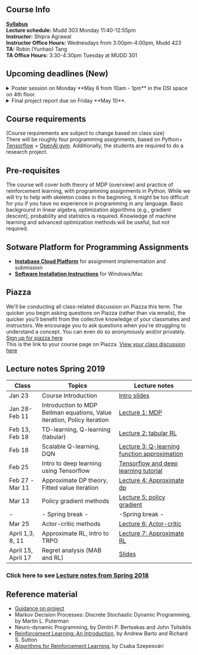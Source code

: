 ## Course Info 

**[Syllabus](Reinforcement%20Learning%20course%20syllabus.pdf)**<br>
**Lecture schedule:**  Mudd 303 Monday 11:40-12:55pm <br>
**Instructor:** Shipra Agrawal<br>
**Instructor Office Hours:** Wednesdays from 3:00pm-4:00pm, Mudd 423<br>
**TA:** Robin (Yunhao) Tang <br>
**TA Office Hours:** 3:30-4:30pm Tuesday at MUDD 301

## Upcoming deadlines (New)
<!--* Lab 1 due on March 1 
 Project proposals due on March 8. 
    + Here is some [Guidance on selecting a project topic](projects.md) and writing a report. 
    + Project are expected to be conducted in teams of size 2 to 3 except for special circumstances.
    + **Submit your proposals  (1-2 page) on instabase using the following [Link](https://www.instabase.com/apps/file-submission/cmd/submit/4c4895fc-dd2e-4c86-b06a-d16c35325743).**
    + Only one person in the team should submit the proposal. The proposal should list the names and uni of all team members. 
* Lab 2,3 due on Mar 15
* A 3-5 page progress report on project due on **April 5** Submit using following [Link](https://www.instabase.com/apps/file-submission/cmd/submit/507804ea-1cea-4381-9f0d-bcd78d5614db).
* Lab 4 due on April 12
-->
<details> <summary>Poster session on Monday **May 6 from 10am - 1pm** in the DSI space on 4th floor.</summary> 
    * you do not need to print actual "posters", you can print slides (9-12) and put them on the easel we will provide. 
    * participating poster session is mandatory - at least one person from every team should be present. We will be evaluating your projects based on the poster (and your description), and it is also a fun way to share your findings with your classmates, other fellow students and faculty, and possibly find future collaborators. 
    * Presenting a poster is not required for **survey project**. (Survey project is one where the main goal of the project is to do a thorough study of existing literature in some subtopic or application of reinforcement learning.) Survey projects need to presented in class. If you indicated that you are doing a survey in your proposal, you should have already been contacted for scheduling class presentation. Contact the instructor asap if you haven't been contacted.
</details>
<details> <summary> Final project report due on Friday **May 10**. </summary>
    * Instructions for preparing the report: The end result of your project should be a written report clearly and concisely describing what you did, comparison to relevant related work, what results you got and what the results mean.  The main body of your report should be 5-6 pages long. You can include further details or plots/figures in at most 5 page appendix. The report should use 11pt font, 1-inch margins, and single spacing.  For further guidance, look [here](projects.md)
    * For survey projects reports are of utmost importance. They should thoroughly describe the relevant literature, along with your own thoughts on their contributions and open challenges. If you have your own derivations or simplifications of some proofs, please include them too. For survey projects, you may choose to make up to 7 page report with no appendix. (or up to 6 page report with at most 5 page appendix)
    * Reports that vary from these guidelines risk receiving a grade deduction and/or some sections not being read. 
</details>
 

## Course requirements
(Course requirements are subject to change based on class size) <br>
There will be roughly four programming assignments, based on Python+ [Tensorflow](https://www.tensorflow.org/) + [OpenAI gym](https://gym.openai.com/envs/). Additionally, the students are required to do a research project. <br>
<!--Every student is also required to read and present one recent research paper. A list of papers will be provided to choose from. Additionally, the students are required to do a research project. <br>
More information on the schedule and duration of paper presentation, and the nature of research projects will be provided later in the course. --> 


## Pre-requisites
The course will cover both theory of MDP (overview) and practice of reinforcement learning, with programming assignments in Python. While we will try to help with skeleton codes in the beginning, it might be too difficult for you if you have no experience in programming in any language. Basic background in linear algebra, optimization algorithms (e.g., gradient descent), probability and statistics is required. Knowledge of machine learning and advanced optimization methods will be useful, but not required.

## Sotware Platform for Programming Assignments
* **[Instabase Cloud Platform](cloudPlatform.md)**
for assignment implementation and submission
* **[Software Installation Instructions](installation.md)**
for Windows/Mac

## Piazza
We'll be conducting all class-related discussion on Piazza this term. The quicker you begin asking questions on Piazza (rather than via emails), the quicker you'll benefit from the collective knowledge of your classmates and instructors. We encourage you to ask questions when you're struggling to understand a concept. You can even do so anonymously and/or privately. <br>
[Sign up for piazza here](http://piazza.com/columbia/spring2019/ieore8100_005_2019_1advancedtopicsinieor)<br>
This is the link to your course page on Piazza.
[View your class discussion here](http://piazza.com/columbia/spring2019/ieore8100_005_2019_1advancedtopicsinieor/home)

## Lecture notes Spring 2019

| Class|Topics|  Lecture notes |
|------|------|----------------|
|Jan 23    | Course Introduction |   [Intro slides](docs/IntroSpring2019.pdf)|
|Jan 28-Feb 11    |  Introduction to MDP <br> Bellman equations, Value iteration, Policy iteration |     [Lecture 1: MDP](docs/Lecture%201%20-MDP.pdf)|
|Feb 13, Feb 18 |  TD-learning, Q-learning (tabular)| [Lecture 2: tabular RL](docs/Lecture%202-%20Q%20learning%20tabular.pdf)|
|Feb 18   | Scalable Q-learning, DQN | [Lecture 3: Q-learning function approximation](docs/Lecture%203%20-%20Q-learning%20function%20approximation.pdf)|
|Feb 25 | Intro to deep learning using Tensorflow | [Tensorflow and deep learning tutorial](docs/rltutorial.pdf)|
|Feb 27 -Mar 11  |  Approximate DP theory, Fitted value iteration | [Lecture 4: Approximate dp](docs/Lecture%204%20-%20approximate%20DP.pdf)|
|Mar 13 | Policy gradient methods | [Lecture 5: policy gradient](docs/Lecture%205%20-%20policy%20gradients.pdf)|
|-| - Spring break - | -Spring break - |
|Mar 25 | Actor-critic methods | [Lecture 6: Actor-critic](docs/Lecture%206%20-%20Actor%20Critic.pdf)|
|April 1,3, 8, 11  | Approximate RL, Intro to TRPO | [Lecture 7: Approximate RL](docs/Lecture%207%20-Approximate%20RL.pdf)|
|April 15, April 17 | Regret analysis (MAB and RL) | [Slides](docs/Slides-ExplorationExploitationTheory.pdf)|

### Click here to see [Lecture notes from Spring 2018](lectureSpring2018.md)

## Reference material
* [Guidance on project](projects.md)
  <!--* Deadline for 1-page project proposal *March 26*-->
  <!--* Project reports due (1st draft) *April 30*, Final draft due on *May 6*.-->
* Markov Decision Processes: Discrete Stochastic Dynamic Programming, by Martin L. Puterman
* Neuro-dynamic Programming, by Dimitri P. Bertsekas and John Tsitsiklis
* [Reinforcement Learning: An Introduction](http://ufal.mff.cuni.cz/~straka/courses/npfl114/2016/sutton-bookdraft2016sep.pdf),  by Andrew Barto and Richard S. Sutton
* [Algorithms for Reinforcement Learning](https://sites.ualberta.ca/~szepesva/RLBook.html), by Csaba Szepesv&aacute;ri
<!-- Recent research papers on deep reinforcement learning-->
<!--* [Recent research articles](https://docs.google.com/document/d/1FGrwP0pLx0fH0-l0YSb9TGlcfEV0haZVc7g07vTbAZk/edit?usp=sharing) 
for paper selection -->   <!-- * If you are enrolled, you should also have received an invitation to edit another document, where you can enter your paper selection. -->   <!-- Deadline for paper selection *March 9*-->

<!--
|Jan 29    | Bellman equations, Iterative algorithms for MDP| Section 4-5 of [Lecture 1: MDP](docs/Lecture%201%20-MDP.pdf)|
|Feb 5    | TD-learning, Q-learning (tabular)| [Lecture 2: tabular RL](docs/Lecture%202-%20Q%20learning%20tabular.pdf)|
|Feb 12   | Scalable Q-learning, DQN <br> Intro to deep learning through Tensorflow | [Lecture 3: Q-learning function approximation](docs/Lecture%203%20-%20Q-learning%20function%20approximation.pdf) <br> [Tensorflow and deep learning tutorial](docs/feb12slides.pdf)|
|Feb 19   |  Approximate DP theory, Fitted value iteration (the lecture notes are under construction, will be updated soon)| [Lecture 4: Approximate dp](docs/Lecture%204%20-%20approximate%20DP.pdf)|
|Feb 26 | Policy gradient methods | [Lecture 5: policy gradient](docs/Lecture%205%20-%20policy%20gradients.pdf)|
|Mar 5 | Actor-critic methods | [Lecture 6: Actor-critic](docs/Lecture%206%20-%20Actor%20Critic.pdf)|
|Mar 5 | Approximate RL, Intro to TRPO | [Lecture 7: Approximate RL](docs/Lecture%207%20-Approximate%20RL.pdf)|
|Mar 19| Guest lecture by [Krzysztof Choromanski](https://research.google.com/pubs/KrzysztofChoromanski.html) | [Slides](docs/slides_structured_ES_Columbia_talk.pdf)|
|Mar 26| Guest lecture by Boyuan Chen on RL in robotics|[Slides](docs/RL%20in%20Robotics.pdf)|
|Apr 4- 30| Paper presentations | [List of papers](papers.md) |
-->

